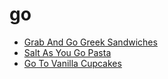 # go

 * [Grab And Go Greek Sandwiches](index/g/grab-and-go-greek-sandwiches-236865.json)
 * [Salt As You Go Pasta](index/s/salt-as-you-go-pasta.json)
 * [Go To Vanilla Cupcakes](index/g/go-to-vanilla-cupcakes.json)
